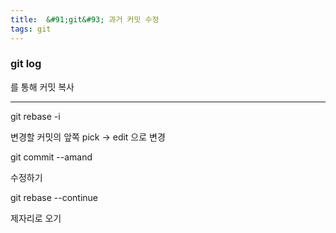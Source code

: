 ```yaml
---
title: 	&#91;git&#93; 과거 커밋 수정
tags: git
---
```


### git log

를 통해 커밋 복사

<!--more-->

---

git rebase -i

변경할 커밋의 앞쪽 pick -> edit 으로 변경

git commit --amand

수정하기

git rebase --continue

제자리로 오기
